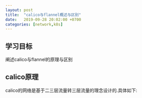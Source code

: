 ```yaml
---
layout: post
title:  "calico与flannel概述与区别"
date:   2019-09-28 20:02:00 +0700
categories: [network,k8s]
---
```


## 学习目标
阐述calico与flannel的原理与区别

## calico原理
calico的网络是基于二三层流量转三层流量的理念设计的.具体如下:





 